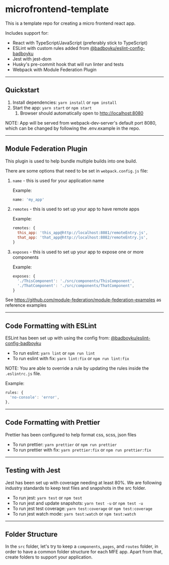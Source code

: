 # microfrontend-template
This is a template repo for creating a micro frontend react app.

Includes support for:
- React with TypeScript/JavaScript (preferably stick to TypeScript)
- ESLint with custom rules added from [@badboyku/eslint-config-badboyku](https://github.com/badboyku/eslint-config-badboyku)
- Jest with jest-dom
- Husky's pre-commit hook that will run linter and tests
- Webpack with Module Federation Plugin

---

## Quickstart
1. Install dependencies: `yarn install` or `npm install`
2. Start the app: `yarn start` or `npm start`
    1. Browser should automatically open to [http://localhost:8080](http://localhost:8080)

NOTE: App will be served from webpack-dev-server's default port 8080, which can be changed by following the .env.example in the repo.

---

## Module Federation Plugin
This plugin is used to help bundle multiple builds into one build.

There are some options that need to be set in `webpack.config.js` file:

1. `name` - this is used for your application name

   Example:
   ```js
   name: 'my_app'
   ```

2. `remotes` - this is used to set up your app to have remote apps

   Example:
   ```js
   remotes: {
     this_app: 'this_app@http://localhost:8081/remoteEntry.js',
     that_app: 'that_app@http://localhost:8082/remoteEntry.js',
   }
   ```

3. `exposes` - this is used to set up your app to expose one or more components

   Example:
   ```js
   exposes: {
     './ThisComponent': './src/components/ThisComponent',
     './ThatComponent': './src/components/ThatComponent',
   }
   ```

See https://github.com/module-federation/module-federation-examples as reference examples

---

## Code Formatting with ESLint
ESLint has been set up with using the config from: [@badboyku/eslint-config-badboyku](https://github.com/badboyku/eslint-config-badboyku)
- To run eslint: `yarn lint` or `npm run lint`
- To run eslint with fix: `yarn lint:fix` or `npm run lint:fix`

NOTE: You are able to override a rule by updating the rules inside the `.eslintrc.js` file.

Example:
```js
rules: {
  'no-console': 'error',
},
```

---

## Code Formatting with Prettier
Prettier has been configured to help format css, scss, json files
- To run prettier: `yarn prettier` or `npm run prettier`
- To run prettier with fix: `yarn prettier:fix` or `npm run prettier:fix`
---

## Testing with Jest
Jest has been set up with coverage needing at least 80%. We are following industry standards to keep test files and snapshots in the src folder.
- To run jest: `yarn test` or `npm test`
- To run jest and update snapshots: `yarn test -u` or `npm test -u`
- To run jest test coverage: `yarn test:coverage` or `npm test:coverage`
- To run jest watch mode: `yarn test:watch` or `npm test:watch`

---

## Folder Structure
In the `src` folder, let's try to keep a `components`, `pages`, and `routes` folder, in order to have a common folder structure for each MFE app.  Apart from that, create folders to support your application.
